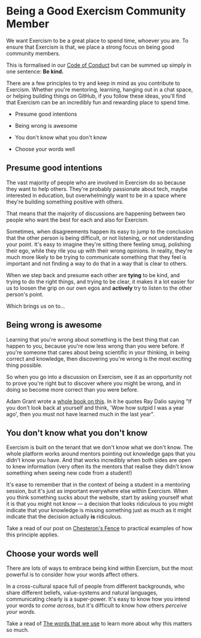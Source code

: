 # Being a Good Exercism Community Member

We want Exercism to be a great place to spend time, whoever you are.
To ensure that Exercism is that, we place a strong focus on being good community members.

This is formalised in our [Code of Conduct](https://exercism.io/code-of-conduct) but can be summed up simply in one sentence: **Be kind.**

There are a few principles to try and keep in mind as you contribute to Exercism.
Whether you're mentoring, learning, hanging out in a chat space, or helping building things on GitHub, if you follow these ideas, you'll find that Exercism can be an incredibly fun and rewarding place to spend time.

- Presume good intentions
- Being wrong is awesome
- You don't know what you don't know

- Choose your words well

## Presume good intentions

The vast majority of people who are involved in Exercism do so because they want to help others.
They're probably passionate about tech, maybe interested in education, but overwhelmingly want to be in a space where they're building something positive with others.

That means that the majority of discussions are happening between two people who want the best for each and also for Exercism.

Sometimes, when disagreements happen its easy to jump to the conclusion that the other person is being difficult, or not listening, or not understanding your point.
It's easy to imagine they're sitting there feeling smug, polishing their ego, while they rile you up with their wrong opinions.
In reality, they're much more likely to be trying to communicate something that they feel is important and not finding a way to do that in a way that is clear to others.

When we step back and presume each other are **tying** to be kind, and trying to do the right things, and trying to be clear, it makes it a lot easier for us to loosen the grip on our own egos and **actively** try to listen to the other person's point.

Which brings us on to...

## Being wrong is awesome

Learning that you're wrong about something is the best thing that can happen to you, because you're now less wrong than you were before.
If you're someone that cares about being scientific in your thinking, in being correct and knowledge, then discovering you're wrong is the most exciting thing possible.

So when you go into a discussion on Exercism, see it as an opportunity not to prove you're right but to discover where you might be wrong, and in doing so become more correct than you were before.

Adam Grant wrote a [whole book on this](https://www.adamgrant.net/book/think-again/).
In it he quotes Ray Dalio saying "If you don't look back at yourself and think, 'Wow how sutpid I was a year ago', then you must not have learned much in the last year".

## You don't know what you don't know

Exercism is built on the tenant that we don't know what we don't know.
The whole platform works around mentors pointing out knowledge gaps that you didn't know you have.
And that works incredibly when both sides are open to knew information (very often its the mentors that realise they didn't know something when seeing new code from a student!)

It's ease to remember that in the context of being a student in a mentoring session, but it's just as important everywhere else within Exercism.
When you think something sucks about the website, start by asking yourself what it is that you might not know — a decision that looks ridiculous to you might indicate that your knowledge is missing something just as much as it might indicate that the decision actually **is** ridiculous.

Take a read of our post on [Chesteron's Fence](./being-a-good-community-member/chestertons-fence) to practical examples of how this principle applies.

## Choose your words well

There are lots of ways to embrace being kind within Exercism, but the most powerful is to consider how your words affect others.

In a cross-cultural space full of people from different backgrounds, who share different beliefs, value-systems and natural languages, communicating clearly is a super-power.
It's easy to know how you intend your words to _come across_, but it's difficult to know how others _perceive your words_.

Take a read of [The words that we use](./being-a-good-community-member/the-words-that-we-use) to learn more about why this matters so much.
